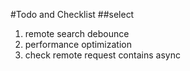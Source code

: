 #Todo and Checklist
##select
1. remote search debounce
2. performance optimization
3. check remote request contains async
